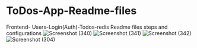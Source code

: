 # ToDos-App-Readme-files
Frontend- Users-Login(Auth)-Todos-redis Readme files steps and configurations
![Screenshot (340)](https://user-images.githubusercontent.com/82632135/116676947-3d7a2a80-a9c5-11eb-8d0e-f3eb287bd829.png)
![Screenshot (341)](https://user-images.githubusercontent.com/82632135/116676952-3f43ee00-a9c5-11eb-91b1-029c32119716.png)
![Screenshot (342)](https://user-images.githubusercontent.com/82632135/116676957-410db180-a9c5-11eb-9cf9-aa3cedfe73d6.png)
![Screenshot (304)](https://user-images.githubusercontent.com/82632135/116676963-423ede80-a9c5-11eb-900f-b914b6e863c1.png)
